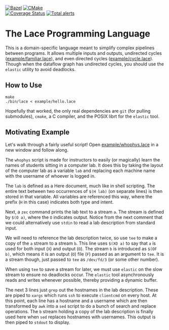 [![Bazel](https://github.com/grencez/lace/actions/workflows/bazel.yml/badge.svg)](https://github.com/grencez/lace/actions/workflows/bazel.yml)
[![CMake](https://github.com/grencez/lace/actions/workflows/cmake.yml/badge.svg)](https://github.com/grencez/lace/actions/workflows/cmake.yml)
\
[![Coverage Status](https://coveralls.io/repos/github/grencez/lace/badge.svg?branch=trunk)](https://coveralls.io/github/grencez/lace?branch=trunk)
[![Total alerts](https://img.shields.io/lgtm/alerts/g/grencez/lace.svg?logo=lgtm&logoWidth=18)](https://lgtm.com/projects/g/grencez/lace/alerts/)

# The Lace Programming Language

This is a domain-specific language meant to simplify complex pipelines between programs.
It allows multiple inputs and outputs, undirected cycles ([example/familiar.lace](example/familiar.lace)), and even directed cycles ([example/cycle.lace](example/cycle.lace)).
Though when the dataflow graph has undirected cycles, you should use the `elastic` utility to avoid deadlocks.

## How to Use

```
make
./bin/lace < example/hello.lace
```

Hopefully that worked, the only real dependencies are `git` (for pulling submodules), `cmake`, a C compiler, and the POSIX librt for the `elastic` tool.

## Motivating Example

Let's walk through a fairly useful script!
Open [example/whophys.lace](example/whophys.lace) in a new window and follow along.

The `whophys` script is made for instructors to easily (or magically) learn the names of students sitting in a computer lab.
It does this by taking the layout of the computer lab as a variable `lab` and replacing each machine name with the username of whoever is logged in.

The `lab` is defined as a Here document, much like in shell scripting.
The entire text between two occurrences of `$(H lab)` (on separate lines) is then stored in that variable.
All variables are referenced this way, where the prefix (`H` in this case) indicates both type and intent.

Next, a `zec` command prints the lab text to a stream `a`.
The stream is defined by `$(O a)`, where the `O` indicates output.
Notice from the next comment that we could alternatively use `stdin` to read a lab description from standard input.

We will need to reference the lab description twice, so use `tee` to make a copy of the `a` stream to a stream `b`.
This line uses `$(XO a)` to say that `a` is used for both input (`X`) and output (`O`).
The stream `b` is introduced as `$(OF b)`, which means it is an output (`O`) file (`F`) passed as an argument to `tee`.
It is a stream though, just passed to `tee` as `/dev/fd/3` (or some other number).

When using `tee` to save a stream for later, we must use `elastic` on the slow stream to ensure no deadlocks occur.
The `elastic` tool asynchronously reads and writes whenever possible, thereby providing a dynamic buffer.

The next 3 lines just `grep` out the hostnames in the lab description.
These are piped to `xargs` which runs `ssh` to execute `clientcmd` on every host.
At this point, each line has a hostname and a username which are then transformed by `awk` into a `sed` script to do a bunch of search and replace operations.
The `b` stream holding a copy of the lab description is finally used here when `sed` replaces hostnames with usernames.
This output is then piped to `stdout` to display.

